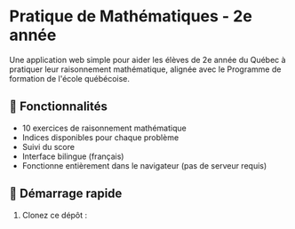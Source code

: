 # Pratique de Mathématiques - 2e année

Une application web simple pour aider les élèves de 2e année du Québec à pratiquer leur raisonnement mathématique, alignée avec le Programme de formation de l'école québécoise.

## 🎯 Fonctionnalités

- 10 exercices de raisonnement mathématique
- Indices disponibles pour chaque problème
- Suivi du score
- Interface bilingue (français)
- Fonctionne entièrement dans le navigateur (pas de serveur requis)

## 🚀 Démarrage rapide

1. Clonez ce dépôt :
